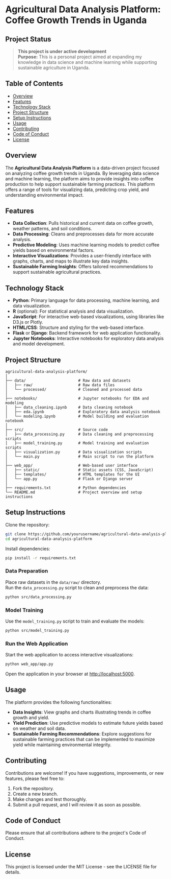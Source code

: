 # Agricultural Data Analysis Platform: Coffee Growth Trends in Uganda

## Project Status
>
> **This project is under active development**  
> **Purpose:** This is a personal project aimed at expanding my knowledge in data science and machine learning while supporting sustainable agriculture in Uganda.  

## Table of Contents

- [Overview](#overview)
- [Features](#features)
- [Technology Stack](#technology-stack)
- [Project Structure](#project-structure)
- [Setup Instructions](#setup-instructions)
- [Usage](#usage)
- [Contributing](#contributing)
- [Code of Conduct](#code-of-conduct)
- [License](#license)

## Overview

The **Agricultural Data Analysis Platform** is a data-driven project focused on analyzing coffee growth trends in Uganda. By leveraging data science and machine learning, the platform aims to provide insights into coffee production to help support sustainable farming practices. This platform offers a range of tools for visualizing data, predicting crop yield, and understanding environmental impact.

## Features

- **Data Collection**: Pulls historical and current data on coffee growth, weather patterns, and soil conditions.
- **Data Processing**: Cleans and preprocesses data for more accurate analysis.
- **Predictive Modeling**: Uses machine learning models to predict coffee yields based on environmental factors.
- **Interactive Visualizations**: Provides a user-friendly interface with graphs, charts, and maps to illustrate key data insights.
- **Sustainable Farming Insights**: Offers tailored recommendations to support sustainable agricultural practices.

## Technology Stack

- **Python**: Primary language for data processing, machine learning, and data visualization.
- **R** (optional): For statistical analysis and data visualization.
- **JavaScript**: For interactive web-based visualizations, using libraries like D3.js or Plotly.
- **HTML/CSS**: Structure and styling for the web-based interface.
- **Flask** or **Django**: Backend framework for web application functionality.
- **Jupyter Notebooks**: Interactive notebooks for exploratory data analysis and model development.

## Project Structure

```plaintext
agricultural-data-analysis-platform/
│
├── data/                       # Raw data and datasets
│   ├── raw/                    # Raw data files
│   └── processed/              # Cleaned and processed data
│
├── notebooks/                  # Jupyter notebooks for EDA and modeling
│   ├── data_cleaning.ipynb     # Data cleaning notebook
│   ├── eda.ipynb               # Exploratory data analysis notebook
│   └── modeling.ipynb          # Model building and evaluation notebook
│
├── src/                        # Source code
│   ├── data_processing.py      # Data cleaning and preprocessing scripts
│   ├── model_training.py       # Model training and evaluation scripts
│   ├── visualization.py        # Data visualization scripts
│   └── main.py                 # Main script to run the platform
│
├── web_app/                    # Web-based user interface
│   ├── static/                 # Static assets (CSS, JavaScript)
│   ├── templates/              # HTML templates for the UI
│   └── app.py                  # Flask or Django server
│
├── requirements.txt            # Python dependencies
└── README.md                   # Project overview and setup instructions
```

## Setup Instructions

Clone the repository:

```bash
git clone https://github.com/yourusername/agricultural-data-analysis-platform.git
cd agricultural-data-analysis-platform
```

Install dependencies:

```bash
pip install -r requirements.txt
```

### Data Preparation

Place raw datasets in the `data/raw/` directory.  
Run the `data_processing.py` script to clean and preprocess the data:

```bash
python src/data_processing.py
```

### Model Training

Use the `model_training.py` script to train and evaluate the models:

```bash
python src/model_training.py
```

### Run the Web Application

Start the web application to access interactive visualizations:

```bash
python web_app/app.py
```

Open the application in your browser at [http://localhost:5000](http://localhost:5000).

## Usage

The platform provides the following functionalities:

- **Data Insights**: View graphs and charts illustrating trends in coffee growth and yield.
- **Yield Prediction**: Use predictive models to estimate future yields based on weather and soil data.
- **Sustainable Farming Recommendations**: Explore suggestions for sustainable farming practices that can be implemented to maximize yield while maintaining environmental integrity.

## Contributing

Contributions are welcome! If you have suggestions, improvements, or new features, please feel free to:

1. Fork the repository.
2. Create a new branch.
3. Make changes and test thoroughly.
4. Submit a pull request, and I will review it as soon as possible.

## Code of Conduct

Please ensure that all contributions adhere to the project's Code of Conduct.

## License

This project is licensed under the MIT License - see the LICENSE file for details.
